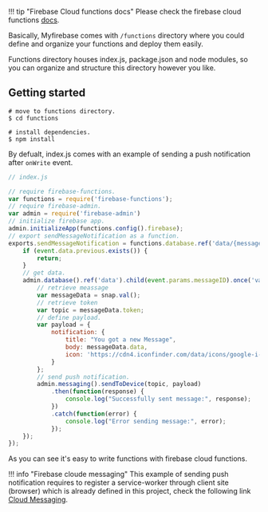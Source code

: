 !!! tip "Firebase Cloud functions docs"
    Please check the firebase cloud functions [docs](https://firebase.google.com/docs/functions/).

Basically, Myfirebase comes with `/functions` directory where you could define and organize your functions and deploy them easily.

Functions directory houses index.js, package.json and node modules, so you can organize and structure this directory however you like.

## Getting started

```shell
# move to functions directory.
$ cd functions

# install dependencies.
$ npm install
```

By defualt, index.js comes with an example of sending a push notification after `onWrite` event.

```js
// index.js

// require firebase-functions.
var functions = require('firebase-functions');
// require firebase-admin.
var admin = require('firebase-admin')
// initialize firebase app.
admin.initializeApp(functions.config().firebase);
// export sendMessageNotification as a function. 
exports.sendMessageNotification = functions.database.ref('data/{messageID}').onWrite(event => {
    if (event.data.previous.exists()) {
        return;
    }
    // get data.
    admin.database().ref('data').child(event.params.messageID).once('value').then(function(snap) {
        // retrieve meassage
        var messageData = snap.val();
        // retrieve token
        var topic = messageData.token;
        // define payload.
        var payload = {
            notification: {
                title: "You got a new Message",
                body: messageData.data,
                icon: 'https://cdn4.iconfinder.com/data/icons/google-i-o-2016/512/google_firebase-2-128.png'
            }
        };
        // send push notification.
        admin.messaging().sendToDevice(topic, payload)
            .then(function(response) {
                console.log("Successfully sent message:", response);
            })
            .catch(function(error) {
                console.log("Error sending message:", error);
            });
    });
});
```

As you can see it's easy to write functions with firebase cloud functions.

!!! info "Firebase cloude messaging" 
    This example of sending push notification requires to register a service-worker through client site (browser) which is already defined in this project, check the following link [Cloud Messaging](cloud-messaging.md).